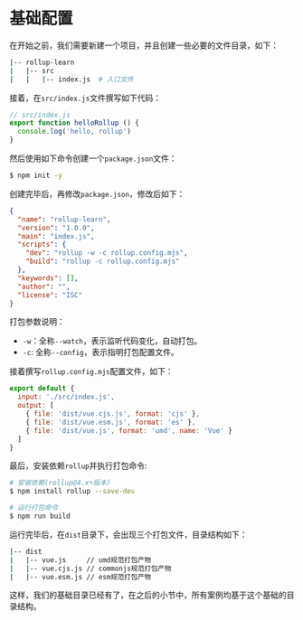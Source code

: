 # 基础配置

在开始之前，我们需要新建一个项目，并且创建一些必要的文件目录，如下：

```bash
|-- rollup-learn
|   |-- src
|   |   |-- index.js  # 入口文件
```
接着，在`src/index.js`文件撰写如下代码：
```js
// src/index.js
export function helloRollup () {
  console.log('hello, rollup')
}
```

然后使用如下命令创建一个`package.json`文件：
```bash
$ npm init -y
```
创建完毕后，再修改`package.json`，修改后如下：
```json
{
  "name": "rollup-learn",
  "version": "1.0.0",
  "main": "index.js",
  "scripts": {
    "dev": "rollup -w -c rollup.config.mjs",
    "build": "rollup -c rollup.config.mjs"
  },
  "keywords": [],
  "author": "",
  "license": "ISC"
}
```

打包参数说明：
* `-w`：全称`--watch`，表示监听代码变化，自动打包。
* `-c`: 全称`--config`，表示指明打包配置文件。

接着撰写`rollup.config.mjs`配置文件，如下：
```js
export default {
  input: './src/index.js',
  output: [
    { file: 'dist/vue.cjs.js', format: 'cjs' },
    { file: 'dist/vue.esm.js', format: 'es' },
    { file: 'dist/vue.js', format: 'umd', name: 'Vue' }
  ]
}
```
最后，安装依赖`rollup`并执行打包命令:
```sh
# 安装依赖(rollup@4.x+版本)
$ npm install rollup --save-dev

# 运行打包命令
$ npm run build
```
运行完毕后，在`dist`目录下，会出现三个打包文件，目录结构如下：
```sh
|-- dist
|   |-- vue.js     // umd规范打包产物
|   |-- vue.cjs.js // commonjs规范打包产物
|   |-- vue.esm.js // esm规范打包产物
```
这样，我们的基础目录已经有了，在之后的小节中，所有案例均基于这个基础的目录结构。